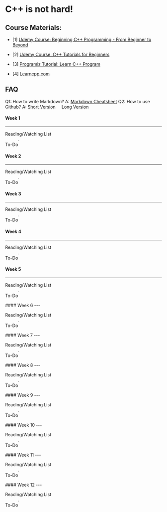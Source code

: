 # C++ is not hard!


## Course Materials:

- [1] [Udemy Course: Beginning C++ Programming - From Beginner to Beyond](https://www.udemy.com/course/beginning-c-plus-plus-programming/)

- [2] [Udemy Course: C++ Tutorials for Beginners](https://www.udemy.com/course/free-learn-c-tutorial-beginners)

- [3] [Programiz Tutorial: Learn C++ Program](https://www.programiz.com/cpp-programming)

- [4] [Learncpp.com](learncpp.com)


## FAQ

 Q1: How to write Markdown? A: [Markdown Cheatsheet](https://github.com/adam-p/markdown-here/wiki/Markdown-Cheatsheet)
 Q2: How to use Github? A:  [Short Version](https://youtu.be/iv8rSLsi1xo) &nbsp; &nbsp;
   [Long Version](https://youtu.be/RGOj5yH7evk)

#### Week 1
---
<dl>
  <dt>Reading/Watching List</dt>
  <dd>.  </dd>
  <dt>To-Do</dt>
  <dd> </dd>
</dl>

#### Week 2
---
<dl>
  <dt>Reading/Watching List</dt>
  <dd>.  </dd>
  <dt>To-Do</dt>
  <dd> </dd>
</dl>

#### Week 3
---
<dl>
  <dt>Reading/Watching List</dt>
  <dd>.  </dd>
  <dt>To-Do</dt>
  <dd> </dd>
</dl>

#### Week 4
---
<dl>
  <dt>Reading/Watching List</dt>
  <dd>.  </dd>
  <dt>To-Do</dt>
  <dd> </dd>
</dl>

#### Week 5
---
<dl>
  <dt>Reading/Watching List</dt>
  <dd>.  </dd>
  <dt>To-Do</dt>
  <dd> </dd>
</dl>
#### Week 6
---
<dl>
  <dt>Reading/Watching List</dt>
  <dd>.  </dd>
  <dt>To-Do</dt>
  <dd> </dd>
</dl>
#### Week 7
---
<dl>
  <dt>Reading/Watching List</dt>
  <dd>.  </dd>
  <dt>To-Do</dt>
  <dd> </dd>
</dl>
#### Week 8
---
<dl>
  <dt>Reading/Watching List</dt>
  <dd>.  </dd>
  <dt>To-Do</dt>
  <dd> </dd>
</dl>
#### Week 9
---
<dl>
  <dt>Reading/Watching List</dt>
  <dd>.  </dd>
  <dt>To-Do</dt>
  <dd> </dd>
</dl>
#### Week 10
---
<dl>
  <dt>Reading/Watching List</dt>
  <dd>.  </dd>
  <dt>To-Do</dt>
  <dd> </dd>
</dl>
#### Week 11
---
<dl>
  <dt>Reading/Watching List</dt>
  <dd>.  </dd>
  <dt>To-Do</dt>
  <dd> </dd>
</dl>
#### Week 12
---
<dl>
  <dt>Reading/Watching List</dt>
  <dd>.  </dd>
  <dt>To-Do</dt>
  <dd> </dd>
</dl>


